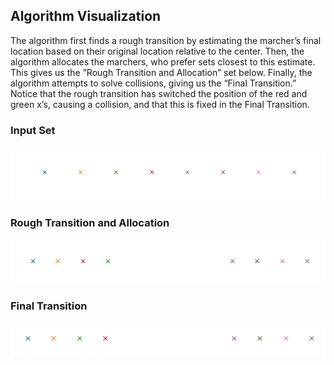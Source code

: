 ## Algorithm Visualization
The algorithm first finds a rough transition by estimating the marcher’s final location based on their original
location relative to the center. Then, the algorithm allocates the marchers, who prefer sets closest to this estimate.
This gives us the ”Rough Transition and Allocation” set below. Finally, the algorithm attempts to solve collisions,
giving us the “Final Transition.” Notice that the rough transition has switched the position of the red and green x’s,
causing a collision, and that this is fixed in the Final Transition.

### Input Set
![Input Set](../assets/input_set.png "Input Set")
### Rough Transition and Allocation
![Rough Transition and Allocation](../assets/rough_transition_set.png "Rough Transition and Allocation")
### Final Transition
![Final Transition](../assets/final_transition_set.png "Final Transition")
